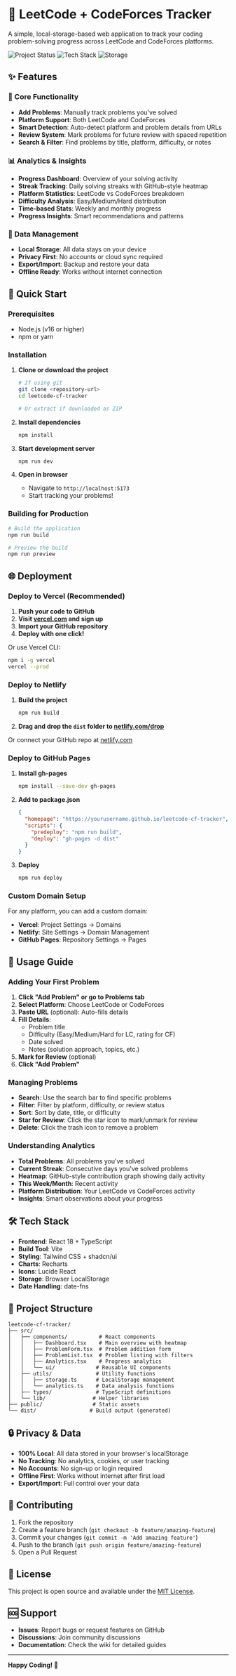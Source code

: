 # 🎯 LeetCode + CodeForces Tracker

A simple, local-storage-based web application to track your coding problem-solving progress across LeetCode and CodeForces platforms.

![Project Status](https://img.shields.io/badge/Status-Production%20Ready-green)
![Tech Stack](https://img.shields.io/badge/Tech-React%20%2B%20TypeScript%20%2B%20Vite-blue)
![Storage](https://img.shields.io/badge/Storage-LocalStorage-orange)

## ✨ Features

### 🎯 Core Functionality
- **Add Problems**: Manually track problems you've solved
- **Platform Support**: Both LeetCode and CodeForces
- **Smart Detection**: Auto-detect platform and problem details from URLs
- **Review System**: Mark problems for future review with spaced repetition
- **Search & Filter**: Find problems by title, platform, difficulty, or notes

### 📊 Analytics & Insights
- **Progress Dashboard**: Overview of your solving activity
- **Streak Tracking**: Daily solving streaks with GitHub-style heatmap
- **Platform Statistics**: LeetCode vs CodeForces breakdown
- **Difficulty Analysis**: Easy/Medium/Hard distribution
- **Time-based Stats**: Weekly and monthly progress
- **Progress Insights**: Smart recommendations and patterns

### 💾 Data Management
- **Local Storage**: All data stays on your device
- **Privacy First**: No accounts or cloud sync required
- **Export/Import**: Backup and restore your data
- **Offline Ready**: Works without internet connection

## 🚀 Quick Start

### Prerequisites
- Node.js (v16 or higher)
- npm or yarn

### Installation

1. **Clone or download the project**
   ```bash
   # If using git
   git clone <repository-url>
   cd leetcode-cf-tracker
   
   # Or extract if downloaded as ZIP
   ```

2. **Install dependencies**
   ```bash
   npm install
   ```

3. **Start development server**
   ```bash
   npm run dev
   ```

4. **Open in browser**
   - Navigate to `http://localhost:5173`
   - Start tracking your problems!

### Building for Production

```bash
# Build the application
npm run build

# Preview the build
npm run preview
```

## 🌐 Deployment

### Deploy to Vercel (Recommended)

1. **Push your code to GitHub**
2. **Visit [vercel.com](https://vercel.com) and sign up**
3. **Import your GitHub repository**
4. **Deploy with one click!**

Or use Vercel CLI:
```bash
npm i -g vercel
vercel --prod
```

### Deploy to Netlify

1. **Build the project**
   ```bash
   npm run build
   ```

2. **Drag and drop the `dist` folder to [netlify.com/drop](https://app.netlify.com/drop)**

Or connect your GitHub repo at [netlify.com](https://netlify.com)

### Deploy to GitHub Pages

1. **Install gh-pages**
   ```bash
   npm install --save-dev gh-pages
   ```

2. **Add to package.json**
   ```json
   {
     "homepage": "https://yourusername.github.io/leetcode-cf-tracker",
     "scripts": {
       "predeploy": "npm run build",
       "deploy": "gh-pages -d dist"
     }
   }
   ```

3. **Deploy**
   ```bash
   npm run deploy
   ```

### Custom Domain Setup

For any platform, you can add a custom domain:
- **Vercel**: Project Settings → Domains
- **Netlify**: Site Settings → Domain Management
- **GitHub Pages**: Repository Settings → Pages

## 📱 Usage Guide

### Adding Your First Problem

1. **Click "Add Problem" or go to Problems tab**
2. **Select Platform**: Choose LeetCode or CodeForces
3. **Paste URL** (optional): Auto-fills details
4. **Fill Details**:
   - Problem title
   - Difficulty (Easy/Medium/Hard for LC, rating for CF)
   - Date solved
   - Notes (solution approach, topics, etc.)
5. **Mark for Review** (optional)
6. **Click "Add Problem"**

### Managing Problems

- **Search**: Use the search bar to find specific problems
- **Filter**: Filter by platform, difficulty, or review status
- **Sort**: Sort by date, title, or difficulty
- **Star for Review**: Click the star icon to mark/unmark for review
- **Delete**: Click the trash icon to remove a problem

### Understanding Analytics

- **Total Problems**: All problems you've solved
- **Current Streak**: Consecutive days you've solved problems
- **Heatmap**: GitHub-style contribution graph showing daily activity
- **This Week/Month**: Recent activity
- **Platform Distribution**: Your LeetCode vs CodeForces activity
- **Insights**: Smart observations about your progress

## 🛠️ Tech Stack

- **Frontend**: React 18 + TypeScript
- **Build Tool**: Vite
- **Styling**: Tailwind CSS + shadcn/ui
- **Charts**: Recharts
- **Icons**: Lucide React
- **Storage**: Browser LocalStorage
- **Date Handling**: date-fns

## 📁 Project Structure

```
leetcode-cf-tracker/
├── src/
│   ├── components/          # React components
│   │   ├── Dashboard.tsx    # Main overview with heatmap
│   │   ├── ProblemForm.tsx  # Problem addition form
│   │   ├── ProblemList.tsx  # Problem listing with filters
│   │   ├── Analytics.tsx    # Progress analytics
│   │   └── ui/             # Reusable UI components
│   ├── utils/              # Utility functions
│   │   ├── storage.ts      # LocalStorage management
│   │   └── analytics.ts    # Data analysis functions
│   ├── types/              # TypeScript definitions
│   └── lib/               # Helper libraries
├── public/                # Static assets
└── dist/                 # Build output (generated)
```

## 🔒 Privacy & Data

- **100% Local**: All data stored in your browser's localStorage
- **No Tracking**: No analytics, cookies, or user tracking
- **No Accounts**: No sign-up or login required
- **Offline First**: Works without internet after first load
- **Export/Import**: Full control over your data

## 🤝 Contributing

1. Fork the repository
2. Create a feature branch (`git checkout -b feature/amazing-feature`)
3. Commit your changes (`git commit -m 'Add amazing feature'`)
4. Push to the branch (`git push origin feature/amazing-feature`)
5. Open a Pull Request

## 📄 License

This project is open source and available under the [MIT License](LICENSE).

## 🆘 Support

- **Issues**: Report bugs or request features on GitHub
- **Discussions**: Join community discussions
- **Documentation**: Check the wiki for detailed guides

---

**Happy Coding! 🚀**
